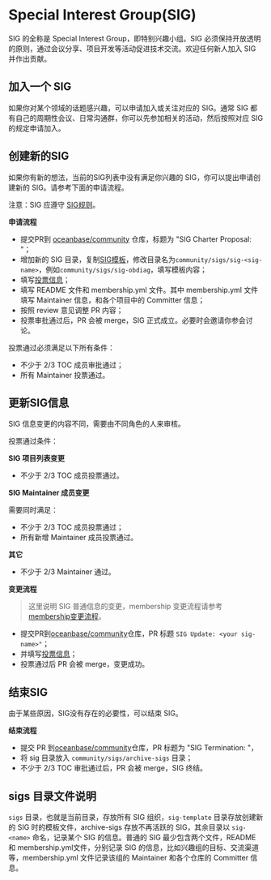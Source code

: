 # Special Interest Group(SIG)

SIG 的全称是 Special Interest Group，即特别兴趣小组。SIG 必须保持开放透明的原则，通过会议分享、项目开发等活动促进技术交流。欢迎任何新人加入 SIG 并作出贡献。

## 加入一个 SIG
如果你对某个领域的话题感兴趣，可以申请加入或关注对应的 SIG。通常 SIG 都有自己的周期性会议、日常沟通群，你可以先参加相关的活动，然后按照对应 SIG 的规定申请加入。

## 创建新的SIG
如果你有新的想法，当前的SIG列表中没有满足你兴趣的 SIG，你可以提出申请创建新的 SIG。请参考下面的申请流程。

注意：SIG 应遵守 [SIG规则](./governance.md)。

**申请流程**

- 提交PR到 [oceanbase/community](https://github.com/oceanbase/community) 仓库，标题为 "SIG Charter Proposal: <your sig-name>"；
- 增加新的 SIG 目录，复制[SIG模板](./sig-template/)，修改目录名为`community/sigs/sig-<sig-name>`，例如`community/sigs/sig-obdiag`，填写模板内容；
- 填写[投票信息](../votes/README_CN.md)；
- 填写 README 文件和 membership.yml 文件。其中 membership.yml 文件填写 Maintainer 信息，和各个项目中的 Committer 信息；
- 按照 review 意见调整 PR 内容；
- 投票审批通过后，PR 会被 merge，SIG 正式成立。必要时会邀请你参会讨论。

投票通过必须满足以下所有条件：
- 不少于 2/3 TOC 成员审批通过；
- 所有 Maintainer 投票通过。

## 更新SIG信息

SIG 信息变更的内容不同，需要由不同角色的人来审核。

投票通过条件：

**SIG 项目列表变更**
- 不少于 2/3 TOC 成员投票通过。

**SIG Maintainer 成员变更**

需要同时满足：
- 不少于 2/3 TOC 成员投票通过；
- 所有新增 Maintainer 成员投票通过。

**其它**
- 不少于 2/3 Maintainer 通过。

**变更流程**

> 这里说明 SIG 普通信息的变更，membership 变更流程请参考 [membership变更流程](./membership.md)。

- 提交PR到[oceanbase/community](https://github.com/oceanbase/community)仓库，PR 标题 `SIG Update: <your sig-name>"`；
- 并填写[投票信息](../votes/README_CN.md)；
- 投票通过后 PR 会被 merge，变更成功。

## 结束SIG
由于某些原因，SIG没有存在的必要性，可以结束 SIG。

**结束流程**
- 提交 PR 到[oceanbase/community](https://github.com/oceanbase/community)仓库，PR 标题为 "SIG Termination: <your sig-name>"，
- 将 sig 目录放入 `community/sigs/archive-sigs` 目录；
- 不少于  2/3 TOC 审批通过后，PR 会被 merge，SIG 终结。

## sigs 目录文件说明
`sigs` 目录，也就是当前目录，存放所有 SIG 组织，`sig-template` 目录存放创建新的 SIG 时的模板文件，archive-sigs 存放不再活跃的 SIG，其余目录以 `sig-<name>` 命名，记录某个 SIG 的信息。普通的 SIG 最少包含两个文件，README 和 membership.yml文件，分别记录 SIG 的信息，比如兴趣组的目标、交流渠道等，membership.yml 文件记录该组的 Maintainer 和各个仓库的 Committer 信息。
